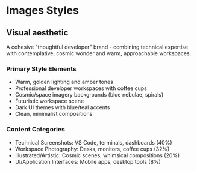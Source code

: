 # Images Styles

## Visual aesthetic

A cohesive "thoughtful developer" brand - combining technical expertise with
contemplative, cosmic wonder and warm, approachable workspaces.

### Primary Style Elements

- Warm, golden lighting and amber tones
- Professional developer workspaces with coffee cups
- Cosmic/space imagery backgrounds (blue nebulae, spirals)
- Futuristic workspace scene
- Dark UI themes with blue/teal accents
- Clean, minimalist compositions

### Content Categories

- Technical Screenshots: VS Code, terminals, dashboards (40%)
- Workspace Photography: Desks, monitors, coffee cups (32%)
- Illustrated/Artistic: Cosmic scenes, whimsical compositions (20%)
- UI/Application Interfaces: Mobile apps, desktop tools (8%)
